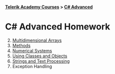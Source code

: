 #### [Telerik Academy Courses](./../../) > [C# Advanced](./../)

C# Advanced Homework
=====================================

2. [Multidimensional Arrays](./CSharpAdv_01_HW-MultidimensionalArrays)
3. [Methods](./CSharpAdv_02_HW-Methods)
4. [Numerical Systems](./CSharpAdv_03_HW-NumeralSystems)
5. [Using Classes and Objects](./CSharpAdv_04_HW-UsingClassesAndObjects)
6. [Strings and Text Processing](./CSharpAdv_05_HW-StringsAndTextProcessing)
7. Exception Handling

